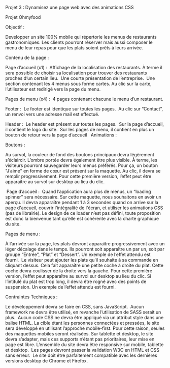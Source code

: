 Projet 3 : Dynamisez une page web avec des animations CSS

Projet Ohmyfood

Objectif :

Developper un site 100% mobile qui répertorie les menus de restaurants gastronomiques. Les clients pourront réserver mais aussi composer le menu de leur repas pour que les plats soient prêts à leurs arrivée.


Contenu de la page :

Page d’accueil (x1) : 
Affichage de la localisation des restaurants. À terme il sera possible de choisir sa localisation pour trouver des restaurants proches d’un certain lieu.  Une courte présentation de l’entreprise.  Une section contenant les 4 menus sous forme cartes. Au clic sur la carte,  l’utilisateur est redirigé vers la page du menu. 

Pages de menu (x4) : 
4 pages contenant chacune le menu d’un restaurant. 


Footer : 
 Le footer est identique sur toutes les pages.  Au clic sur “Contact”, un renvoi vers une adresse mail est effectué.  

Header :
 Le header est présent sur toutes les pages.  Sur la page d’accueil, il contient le logo du site.  Sur les pages de menu, il contient en plus un bouton de retour vers la page d’accueil  
Animations :

Boutons :

Au survol, la couleur de fond des boutons principaux devra légèrement s’éclaircir. L’ombre portée devra également être plus visible. 
À terme, les visiteurs pourront sauvegarder leurs menus préférés. Pour ça, un bouton "J’aime" en forme de cœur est présent sur la maquette. Au clic, il devra se remplir progressivement. Pour cette première version, l’effet peut être apparaître au survol sur desktop au lieu du clic. 

 Page d’accueil : 
Quand l’application aura plus de menus, un “loading spinner” sera nécessaire. Sur cette maquette, nous souhaitons en avoir un aperçu. Il devra apparaître pendant 1 à 3 secondes quand on arrive sur la page d'accueil, couvrir l'intégralité de l'écran, et utiliser les animations CSS (pas de librairie). Le design de ce loader n’est pas défini, toute proposition est donc la bienvenue tant qu’elle est cohérente avec la charte graphique du site. 


Pages de menu :

À l’arrivée sur la page, les plats devront apparaître progressivement avec un léger décalage dans le temps. Ils pourront soit apparaître un par un, soit par groupe “Entrée”, “Plat” et “Dessert”. Un exemple de l’effet attendu est fourni.  Le visiteur peut ajouter les plats qu'il souhaite à sa commande en cliquant dessus. Cela fait apparaître une petite coche à droite du plat. Cette coche devra coulisser de la droite vers la gauche. Pour cette première version, l’effet peut apparaître au survol sur desktop au lieu du clic. Si l’intitulé du plat est trop long, il devra être rogné avec des points de suspension. Un exemple de l’effet attendu est fourni.  

Contraintes Techniques :

Le développement devra se faire en CSS, sans JavaScript.  Aucun framework ne devra être utilisé, en revanche l’utilisation de SASS serait un plus.  Aucun code CSS ne devra être appliqué via un attribut style dans une balise HTML. 
La cible étant les personnes connectées et pressées, le site sera développé en utilisant l’approche mobile-first. Pour cette raison, seules des maquettes mobiles seront réalisées. 
Sur tablette et desktop, le site devra s’adapter, mais ces supports n’étant pas prioritaires, leur mise en page est libre. 
L’ensemble du site devra être responsive sur mobile, tablette et desktop.  Les pages devront passer la validation W3C en HTML et CSS sans erreur.  Le site doit être parfaitement compatible avec les dernières versions desktop de Chrome et Firefox. 
